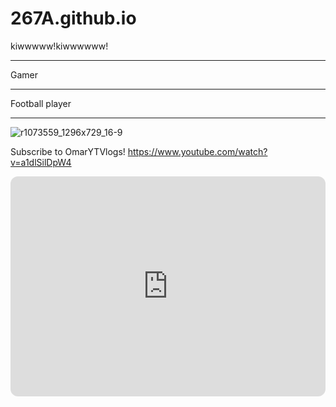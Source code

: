 # 267A.github.io
kiwwwww!kiwwwwww!
 - - -
 Gamer
 - - - 
Football player 
- - - 
![r1073559_1296x729_16-9](https://user-images.githubusercontent.com/118231096/202324240-3fa31a5a-35bb-47ea-aa6f-4e5fbcb9d4dc.jpg)


Subscribe to OmarYTVlogs!
https://www.youtube.com/watch?v=a1dlSilDpW4

<iframe style="border-radius:12px" src="https://open.spotify.com/embed/track/3pXF1nA74528Edde4of9CC?utm_source=generator" width="100%" height="352" frameBorder="0" allowfullscreen="" allow="autoplay; clipboard-write; encrypted-media; fullscreen; picture-in-picture" loading="lazy"></iframe>
